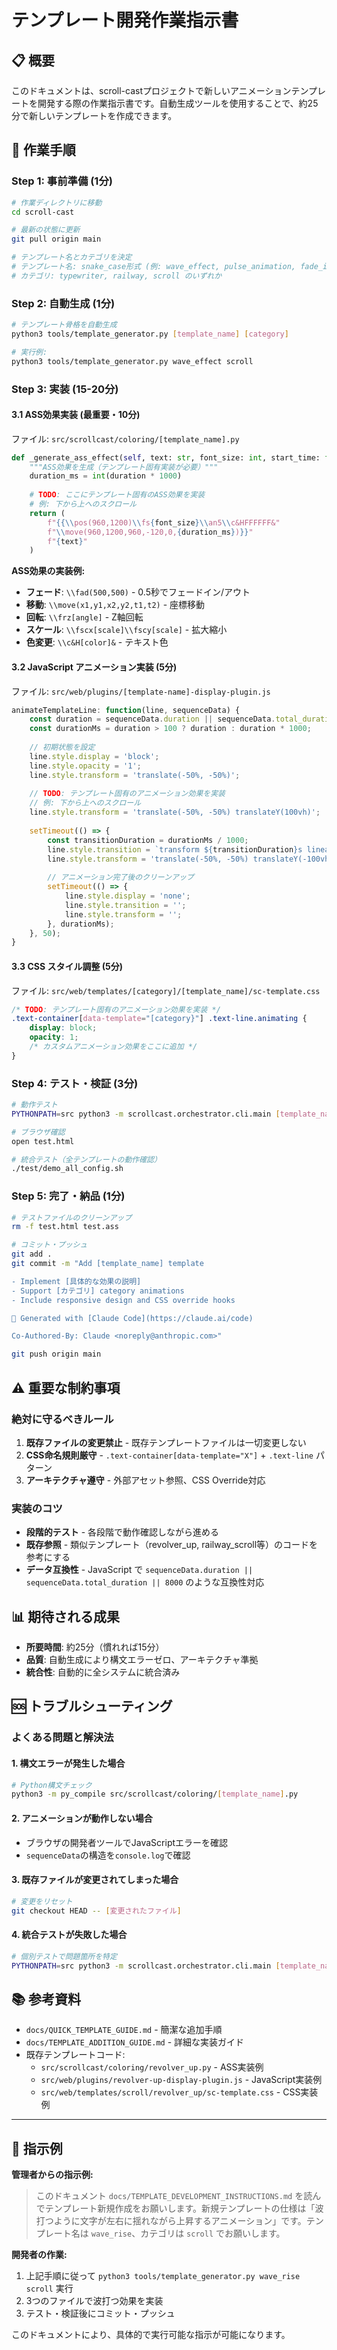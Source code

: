# テンプレート開発作業指示書

## 📋 概要

このドキュメントは、scroll-castプロジェクトで新しいアニメーションテンプレートを開発する際の作業指示書です。自動生成ツールを使用することで、約25分で新しいテンプレートを作成できます。

## 🚀 作業手順

### Step 1: 事前準備 (1分)
```bash
# 作業ディレクトリに移動
cd scroll-cast

# 最新の状態に更新
git pull origin main

# テンプレート名とカテゴリを決定
# テンプレート名: snake_case形式 (例: wave_effect, pulse_animation, fade_in_out)
# カテゴリ: typewriter, railway, scroll のいずれか
```

### Step 2: 自動生成 (1分)
```bash
# テンプレート骨格を自動生成
python3 tools/template_generator.py [template_name] [category]

# 実行例:
python3 tools/template_generator.py wave_effect scroll
```

### Step 3: 実装 (15-20分)

#### 3.1 ASS効果実装 (最重要・10分)
ファイル: `src/scrollcast/coloring/[template_name].py`

```python
def _generate_ass_effect(self, text: str, font_size: int, start_time: float, duration: float) -> str:
    """ASS効果を生成（テンプレート固有実装が必要）"""
    duration_ms = int(duration * 1000)
    
    # TODO: ここにテンプレート固有のASS効果を実装
    # 例: 下から上へのスクロール
    return (
        f"{{\\pos(960,1200)\\fs{font_size}\\an5\\c&HFFFFFF&"
        f"\\move(960,1200,960,-120,0,{duration_ms})}}"
        f"{text}"
    )
```

**ASS効果の実装例:**
- **フェード**: `\\fad(500,500)` - 0.5秒でフェードイン/アウト
- **移動**: `\\move(x1,y1,x2,y2,t1,t2)` - 座標移動
- **回転**: `\\frz[angle]` - Z軸回転
- **スケール**: `\\fscx[scale]\\fscy[scale]` - 拡大縮小
- **色変更**: `\\c&H[color]&` - テキスト色

#### 3.2 JavaScript アニメーション実装 (5分)
ファイル: `src/web/plugins/[template-name]-display-plugin.js`

```javascript
animateTemplateLine: function(line, sequenceData) {
    const duration = sequenceData.duration || sequenceData.total_duration || 8000;
    const durationMs = duration > 100 ? duration : duration * 1000;
    
    // 初期状態を設定
    line.style.display = 'block';
    line.style.opacity = '1';
    line.style.transform = 'translate(-50%, -50%)';
    
    // TODO: テンプレート固有のアニメーション効果を実装
    // 例: 下から上へのスクロール
    line.style.transform = 'translate(-50%, -50%) translateY(100vh)';
    
    setTimeout(() => {
        const transitionDuration = durationMs / 1000;
        line.style.transition = `transform ${transitionDuration}s linear`;
        line.style.transform = 'translate(-50%, -50%) translateY(-100vh)';
        
        // アニメーション完了後のクリーンアップ
        setTimeout(() => {
            line.style.display = 'none';
            line.style.transition = '';
            line.style.transform = '';
        }, durationMs);
    }, 50);
}
```

#### 3.3 CSS スタイル調整 (5分)
ファイル: `src/web/templates/[category]/[template_name]/sc-template.css`

```css
/* TODO: テンプレート固有のアニメーション効果を実装 */
.text-container[data-template="[category}"] .text-line.animating {
    display: block;
    opacity: 1;
    /* カスタムアニメーション効果をここに追加 */
}
```

### Step 4: テスト・検証 (3分)
```bash
# 動作テスト
PYTHONPATH=src python3 -m scrollcast.orchestrator.cli.main [template_name] "Hello World Test" --output test.html

# ブラウザ確認
open test.html

# 統合テスト（全テンプレートの動作確認）
./test/demo_all_config.sh
```

### Step 5: 完了・納品 (1分)
```bash
# テストファイルのクリーンアップ
rm -f test.html test.ass

# コミット・プッシュ
git add .
git commit -m "Add [template_name] template

- Implement [具体的な効果の説明]
- Support [カテゴリ] category animations
- Include responsive design and CSS override hooks

🤖 Generated with [Claude Code](https://claude.ai/code)

Co-Authored-By: Claude <noreply@anthropic.com>"

git push origin main
```

## ⚠️ 重要な制約事項

### 絶対に守るべきルール
1. **既存ファイルの変更禁止** - 既存テンプレートファイルは一切変更しない
2. **CSS命名規則厳守** - `.text-container[data-template="X"]` + `.text-line` パターン
3. **アーキテクチャ遵守** - 外部アセット参照、CSS Override対応

### 実装のコツ
- **段階的テスト** - 各段階で動作確認しながら進める
- **既存参照** - 類似テンプレート（revolver_up, railway_scroll等）のコードを参考にする
- **データ互換性** - JavaScript で `sequenceData.duration || sequenceData.total_duration || 8000` のような互換性対応

## 📊 期待される成果
- **所要時間**: 約25分（慣れれば15分）
- **品質**: 自動生成により構文エラーゼロ、アーキテクチャ準拠
- **統合性**: 自動的に全システムに統合済み

## 🆘 トラブルシューティング

### よくある問題と解決法

#### 1. 構文エラーが発生した場合
```bash
# Python構文チェック
python3 -m py_compile src/scrollcast/coloring/[template_name].py
```

#### 2. アニメーションが動作しない場合
- ブラウザの開発者ツールでJavaScriptエラーを確認
- `sequenceData`の構造を`console.log`で確認

#### 3. 既存ファイルが変更されてしまった場合
```bash
# 変更をリセット
git checkout HEAD -- [変更されたファイル]
```

#### 4. 統合テストが失敗した場合
```bash
# 個別テストで問題箇所を特定
PYTHONPATH=src python3 -m scrollcast.orchestrator.cli.main [template_name] "Test" --output debug.html
```

## 📚 参考資料

- `docs/QUICK_TEMPLATE_GUIDE.md` - 簡潔な追加手順
- `docs/TEMPLATE_ADDITION_GUIDE.md` - 詳細な実装ガイド
- 既存テンプレートコード:
  - `src/scrollcast/coloring/revolver_up.py` - ASS実装例
  - `src/web/plugins/revolver-up-display-plugin.js` - JavaScript実装例
  - `src/web/templates/scroll/revolver_up/sc-template.css` - CSS実装例

---

## 📝 指示例

**管理者からの指示例:**
> このドキュメント `docs/TEMPLATE_DEVELOPMENT_INSTRUCTIONS.md` を読んでテンプレート新規作成をお願いします。新規テンプレートの仕様は「波打つように文字が左右に揺れながら上昇するアニメーション」です。テンプレート名は `wave_rise`、カテゴリは `scroll` でお願いします。

**開発者の作業:**
1. 上記手順に従って `python3 tools/template_generator.py wave_rise scroll` 実行
2. 3つのファイルで波打つ効果を実装
3. テスト・検証後にコミット・プッシュ

このドキュメントにより、具体的で実行可能な指示が可能になります。